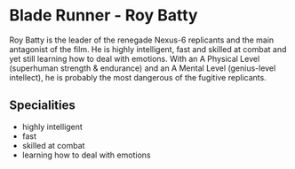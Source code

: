 # Blade Runner - Roy Batty

Roy Batty is the leader of the renegade Nexus-6 replicants and the main antagonist of the film.
He is highly intelligent, fast and skilled at combat and yet still learning how to deal with emotions.
With an A Physical Level (superhuman strength & endurance) and an A Mental Level (genius-level intellect),
he is probably the most dangerous of the fugitive replicants.

## Specialities
* highly intelligent
* fast
* skilled at combat
* learning how to deal with emotions